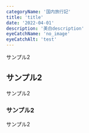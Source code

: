 ```yaml
---
categoryName: '国内旅行記'
title: 'title'
date: '2022-04-01'
description: '美白description'
eyeCatchName: 'no_image'
eyeCatchAlt: 'test'
---
```



サンプル2

## サンプル2

サンプル2

### サンプル2

サンプル2